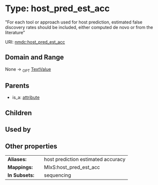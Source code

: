 
# Type: host_pred_est_acc


"For each tool or approach used for host prediction, estimated false discovery rates should be included, either computed de novo or from the literature"

URI: [nmdc:host_pred_est_acc](https://microbiomedata/meta/host_pred_est_acc)


## Domain and Range

None ->  <sub>OPT</sub> [TextValue](TextValue.md)

## Parents

 *  is_a: [attribute](attribute.md)

## Children


## Used by


## Other properties

|  |  |  |
| --- | --- | --- |
| **Aliases:** | | host prediction estimated accuracy |
| **Mappings:** | | MIxS:host_pred_est_acc |
| **In Subsets:** | | sequencing |

